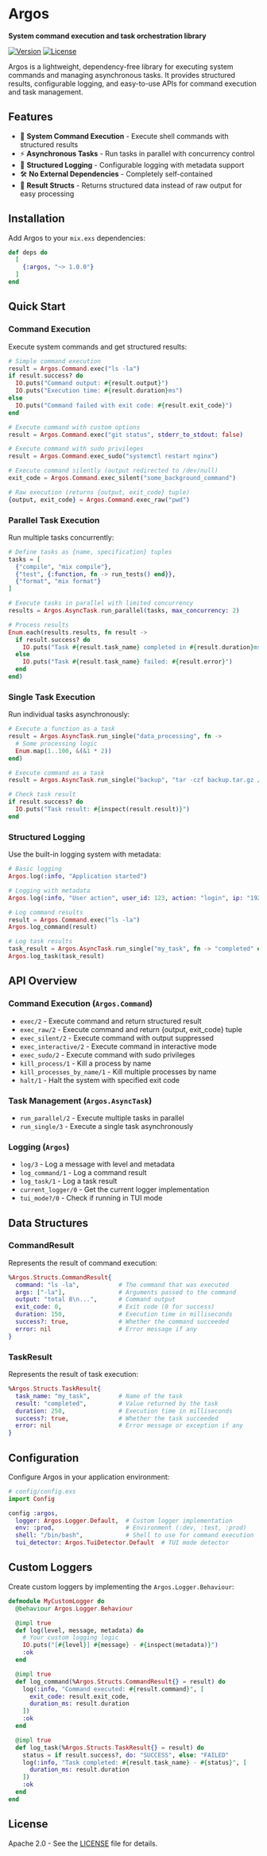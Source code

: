 # Argos

**System command execution and task orchestration library**

[![Version](https://img.shields.io/hexpm/v/argos.svg)](https://hex.pm/packages/argos) [![License](https://img.shields.io/hexpm/l/argos.svg)](https://github.com/usuario/argos/blob/main/LICENSE)

Argos is a lightweight, dependency-free library for executing system commands and managing asynchronous tasks. It provides structured results, configurable logging, and easy-to-use APIs for command execution and task management.

## Features

- 🚀 **System Command Execution** - Execute shell commands with structured results
- ⚡ **Asynchronous Tasks** - Run tasks in parallel with concurrency control
- 📝 **Structured Logging** - Configurable logging with metadata support
- 🛠️ **No External Dependencies** - Completely self-contained
- 🎯 **Result Structs** - Returns structured data instead of raw output for easy processing

## Installation

Add Argos to your `mix.exs` dependencies:

```elixir
def deps do
  [
    {:argos, "~> 1.0.0"}
  ]
end
```

## Quick Start

### Command Execution

Execute system commands and get structured results:

```elixir
# Simple command execution
result = Argos.Command.exec("ls -la")
if result.success? do
  IO.puts("Command output: #{result.output}")
  IO.puts("Execution time: #{result.duration}ms")
else
  IO.puts("Command failed with exit code: #{result.exit_code}")
end

# Execute command with custom options
result = Argos.Command.exec("git status", stderr_to_stdout: false)

# Execute command with sudo privileges
result = Argos.Command.exec_sudo("systemctl restart nginx")

# Execute command silently (output redirected to /dev/null)
exit_code = Argos.Command.exec_silent("some_background_command")

# Raw execution (returns {output, exit_code} tuple)
{output, exit_code} = Argos.Command.exec_raw("pwd")
```

### Parallel Task Execution

Run multiple tasks concurrently:

```elixir
# Define tasks as {name, specification} tuples
tasks = [
  {"compile", "mix compile"},
  {"test", {:function, fn -> run_tests() end}},
  {"format", "mix format"}
]

# Execute tasks in parallel with limited concurrency
results = Argos.AsyncTask.run_parallel(tasks, max_concurrency: 2)

# Process results
Enum.each(results.results, fn result ->
  if result.success? do
    IO.puts("Task #{result.task_name} completed in #{result.duration}ms")
  else
    IO.puts("Task #{result.task_name} failed: #{result.error}")
  end
end)
```

### Single Task Execution

Run individual tasks asynchronously:

```elixir
# Execute a function as a task
result = Argos.AsyncTask.run_single("data_processing", fn ->
  # Some processing logic
  Enum.map(1..100, &(&1 * 2))
end)

# Execute command as a task
result = Argos.AsyncTask.run_single("backup", "tar -czf backup.tar.gz /home/user/docs")

# Check task result
if result.success? do
  IO.puts("Task result: #{inspect(result.result)}")
end
```

### Structured Logging

Use the built-in logging system with metadata:

```elixir
# Basic logging
Argos.log(:info, "Application started")

# Logging with metadata
Argos.log(:info, "User action", user_id: 123, action: "login", ip: "192.168.1.1")

# Log command results
result = Argos.Command.exec("ls -la")
Argos.log_command(result)

# Log task results
task_result = Argos.AsyncTask.run_single("my_task", fn -> "completed" end)
Argos.log_task(task_result)
```

## API Overview

### Command Execution (`Argos.Command`)

- `exec/2` - Execute command and return structured result
- `exec_raw/2` - Execute command and return {output, exit_code} tuple
- `exec_silent/2` - Execute command with output suppressed
- `exec_interactive/2` - Execute command in interactive mode
- `exec_sudo/2` - Execute command with sudo privileges
- `kill_process/1` - Kill a process by name
- `kill_processes_by_name/1` - Kill multiple processes by name
- `halt/1` - Halt the system with specified exit code

### Task Management (`Argos.AsyncTask`)

- `run_parallel/2` - Execute multiple tasks in parallel
- `run_single/3` - Execute a single task asynchronously

### Logging (`Argos`)

- `log/3` - Log a message with level and metadata
- `log_command/1` - Log a command result
- `log_task/1` - Log a task result
- `current_logger/0` - Get the current logger implementation
- `tui_mode?/0` - Check if running in TUI mode

## Data Structures

### CommandResult

Represents the result of command execution:

```elixir
%Argos.Structs.CommandResult{
  command: "ls -la",           # The command that was executed
  args: ["-la"],               # Arguments passed to the command
  output: "total 8\n...",      # Command output
  exit_code: 0,                # Exit code (0 for success)
  duration: 150,               # Execution time in milliseconds
  success?: true,              # Whether the command succeeded
  error: nil                   # Error message if any
}
```

### TaskResult

Represents the result of task execution:

```elixir
%Argos.Structs.TaskResult{
  task_name: "my_task",        # Name of the task
  result: "completed",         # Value returned by the task
  duration: 250,               # Execution time in milliseconds
  success?: true,              # Whether the task succeeded
  error: nil                   # Error message or exception if any
}
```

## Configuration

Configure Argos in your application environment:

```elixir
# config/config.exs
import Config

config :argos,
  logger: Argos.Logger.Default,  # Custom logger implementation
  env: :prod,                    # Environment (:dev, :test, :prod)
  shell: "/bin/bash",            # Shell to use for command execution
  tui_detector: Argos.TuiDetector.Default  # TUI mode detector
```

## Custom Loggers

Create custom loggers by implementing the `Argos.Logger.Behaviour`:

```elixir
defmodule MyCustomLogger do
  @behaviour Argos.Logger.Behaviour

  @impl true
  def log(level, message, metadata) do
    # Your custom logging logic
    IO.puts("[#{level}] #{message} - #{inspect(metadata)}")
    :ok
  end

  @impl true
  def log_command(%Argos.Structs.CommandResult{} = result) do
    log(:info, "Command executed: #{result.command}", [
      exit_code: result.exit_code,
      duration_ms: result.duration
    ])
    :ok
  end

  @impl true
  def log_task(%Argos.Structs.TaskResult{} = result) do
    status = if result.success?, do: "SUCCESS", else: "FAILED"
    log(:info, "Task completed: #{result.task_name} - #{status}", [
      duration_ms: result.duration
    ])
    :ok
  end
end
```

## License

Apache 2.0 - See the [LICENSE](LICENSE) file for details.